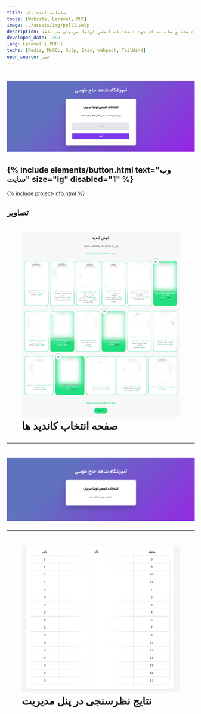 ```yaml
---
title: سامانه انتخابات
tools: [Website, Laravel, PHP]
image: ../assets/img/poll1.webp
description: این پروژه به سفارش آموزشگاه شاهد حاج طوسی توسعه داده شده و سامانه ای جهت انتخابات انجمن اولیا مربیان می باشد
developed_date: 1399
lang: Laravel ( PHP )
techs: [Redis, MySQL, Gulp, Sass, Webpack, TailWind]
open_source: خیر
---
```


<h1 class="center">
<img src="../assets/img/poll1.webp"/>
</h1>

<h2 class="center">
{% include elements/button.html text="وب سایت" size="lg" disabled="1" %}
</h2>

{% include project-info.html %}

## تصاویر

<h1 class="center">
<figure>
<img src="../assets/img/poll2.webp"/>
<figcaption>صفحه انتخاب کاندید ها</figcaption>
</figure>
</h1>

<hr>

<h1 class="center">
<img src="../assets/img/poll3.webp"/>
</h1>

<hr>

<h1 class="center">
<figure>
<img src="../assets/img/poll4.webp"/>
<figcaption>نتایج نظرسنجی در پنل مدیریت</figcaption>
</figure>
</h1>
